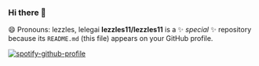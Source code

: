### Hi there 👋
😄 Pronouns: lezzles, lelegai 
**lezzles11/lezzles11** is a ✨ _special_ ✨ repository because its `README.md` (this file) appears on your GitHub profile.

<!-- - 🌱 I’m currently learning React Native  -->

<!-- 
- [![spotify-github-profile](https://spotify-github-profile.vercel.app/api/view?uid=lezzles11&cover_image=true&theme=default)](https://github.com/kittinan/spotify-github-profile) 
 -->
[![spotify-github-profile](https://spotify-github-profile.vercel.app/api/view?uid=lezzles11&cover_image=true&theme=natemoo-re)](https://github.com/kittinan/spotify-github-profile)

<!-- (https://open.spotify.com/user/12168690942) -->

<!-- Here are some ideas to get you started:

- 🔭 I’m currently working on ...
- 👯 I’m looking to collaborate on ...
- 🤔 I’m looking for help with ...
- 💬 Ask me about ...
- 📫 How to reach me: ...
- 😄 Pronouns: ...
- ⚡ Fun fact: ... -->
